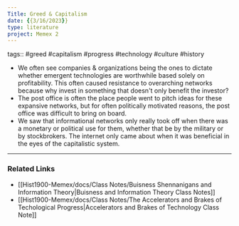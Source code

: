 ```yaml
---
Title: Greed & Capitalism
date: {{3/16/2023}}
type: literature
project: Memex 2
---
```

tags:: #greed #capitalism #progress #technology #culture #history

-  We often see companies & organizations being the ones to dictate whether emergent technologies are worthwhile based solely on profitability. This often caused resistance to overarching networks because why invest in something that doesn't only benefit the investor?
- The post office is often the place people went to pitch ideas for these expansive networks, but for often politically motivated reasons, the post office was difficult to bring on board.
- We saw that informational networks only really took off when there was a monetary or political use for them, whether that be by the military or by stockbrokers. The internet only came about when it was beneficial in the eyes of the capitalistic system.

---
### Related Links

- [[Hist1900-Memex/docs/Class Notes/Buisness Shennanigans and Information Theory|Buisness and Information Theory Class Notes]]
- [[Hist1900-Memex/docs/Class Notes/The Accelerators and Brakes of Techological Progress|Accelerators and Brakes of Technology Class Note]]